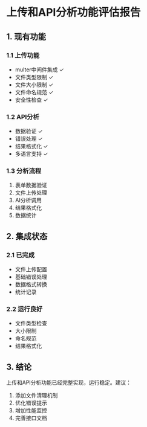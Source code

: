 # 上传和API分析功能评估报告

## 1. 现有功能

### 1.1 上传功能
- multer中间件集成 ✓
- 文件类型限制 ✓
- 文件大小限制 ✓
- 文件命名规范 ✓
- 安全性检查 ✓

### 1.2 API分析
- 数据验证 ✓
- 错误处理 ✓
- 结果格式化 ✓
- 多语言支持 ✓

### 1.3 分析流程
1. 表单数据验证
2. 文件上传处理
3. AI分析调用
4. 结果格式化
5. 数据统计

## 2. 集成状态

### 2.1 已完成
- 文件上传配置
- 基础错误处理
- 数据格式转换
- 统计记录

### 2.2 运行良好
- 文件类型检查
- 大小限制
- 命名规范
- 结果格式化

## 3. 结论

上传和API分析功能已经完整实现，运行稳定。建议：

1. 添加文件清理机制
2. 优化错误提示
3. 增加性能监控
4. 完善接口文档